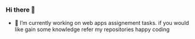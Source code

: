 ### Hi there 👋

- 🔭 I’m currently working on web apps assignement tasks. if you would like gain some knowledge refer my repositories happy coding
